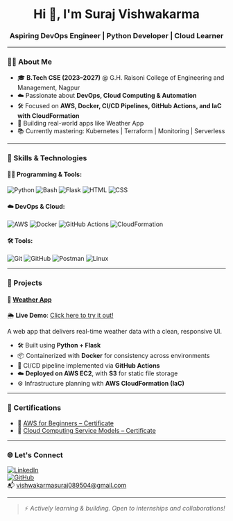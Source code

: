 <h1 align="center">Hi 👋, I'm Suraj Vishwakarma </h1>
<h3 align="center">Aspiring DevOps Engineer | Python Developer | Cloud Learner</h3>

---

### 🧑‍💻 About Me

- 🎓 **B.Tech CSE (2023–2027)** @ G.H. Raisoni College of Engineering and Management, Nagpur  
- ☁️ Passionate about **DevOps, Cloud Computing & Automation**  
- 🛠️ Focused on **AWS, Docker, CI/CD Pipelines, GitHub Actions, and IaC with CloudFormation**  
- 🚀 Building real-world apps like Weather App  
- 📚 Currently mastering: Kubernetes | Terraform | Monitoring | Serverless  

---

### 🔧 Skills & Technologies

#### 👨‍💻 Programming & Tools:
![Python](https://img.shields.io/badge/-Python-333333?style=flat&logo=python)
![Bash](https://img.shields.io/badge/-Bash-333333?style=flat&logo=gnu-bash)
![Flask](https://img.shields.io/badge/-Flask-333333?style=flat&logo=flask)
![HTML](https://img.shields.io/badge/-HTML5-333333?style=flat&logo=html5)
![CSS](https://img.shields.io/badge/-CSS3-333333?style=flat&logo=css3)

#### ☁️ DevOps & Cloud:
![AWS](https://img.shields.io/badge/-AWS-333333?style=flat&logo=amazonaws)
![Docker](https://img.shields.io/badge/-Docker-333333?style=flat&logo=docker)
![GitHub Actions](https://img.shields.io/badge/-GitHub%20Actions-333333?style=flat&logo=githubactions)
![CloudFormation](https://img.shields.io/badge/-CloudFormation-333333?style=flat&logo=amazonaws)

#### 🛠 Tools:
![Git](https://img.shields.io/badge/-Git-333333?style=flat&logo=git)
![GitHub](https://img.shields.io/badge/-GitHub-333333?style=flat&logo=github)
![Postman](https://img.shields.io/badge/-Postman-333333?style=flat&logo=postman)
![Linux](https://img.shields.io/badge/-Linux-333333?style=flat&logo=linux)

---

### 🚀 Projects

#### 📌 [Weather App](https://github.com/Suraj-07823/weather_app)

🌦️ **Live Demo**: [Click here to try it out!](https://your-live-app-link.com)

A web app that delivers real-time weather data with a clean, responsive UI.

- 🛠️ Built using **Python + Flask**
- 📦 Containerized with **Docker** for consistency across environments
- 🔄 CI/CD pipeline implemented via **GitHub Actions**
- ☁️ **Deployed on AWS EC2**, with **S3** for static file storage
- ⚙️ Infrastructure planning with **AWS CloudFormation (IaC)**

---

### 📜 Certifications

- 🧾 [AWS for Beginners – Certificate](https://drive.google.com/file/d/1LJxivBVygxFrPOytvdFhj16A2QNBpaTZ/view?usp=drive_link)
- 🧾 [Cloud Computing Service Models – Certificate](https://drive.google.com/file/d/1Cw_SoMJyHopn9kHk9x2LDn_lBHBQqPmp/view?usp=drive_link)

---

### 🌐 Let's Connect

[![LinkedIn](https://img.shields.io/badge/-LinkedIn-blue?style=flat-square&logo=linkedin&logoColor=white)](https://www.linkedin.com/in/suraj-vishwakarma-a281a6261/)  
[![GitHub](https://img.shields.io/badge/-GitHub-333?style=flat-square&logo=github&logoColor=white)](https://github.com/Suraj-07823)  
📬 vishwakarmasuraj089504@gmail.com

---

> ⚡ *Actively learning & building. Open to internships and collaborations!*
